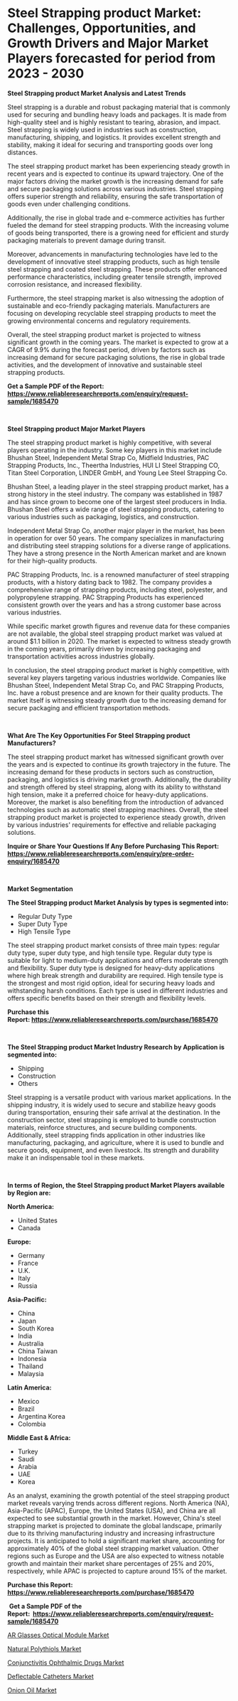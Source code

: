 <p><h1>Steel Strapping product Market: Challenges, Opportunities, and Growth Drivers and Major Market Players forecasted for period from 2023 - 2030</h1></p><p><strong>Steel Strapping product Market Analysis and Latest Trends</strong></p>
<p><p>Steel strapping is a durable and robust packaging material that is commonly used for securing and bundling heavy loads and packages. It is made from high-quality steel and is highly resistant to tearing, abrasion, and impact. Steel strapping is widely used in industries such as construction, manufacturing, shipping, and logistics. It provides excellent strength and stability, making it ideal for securing and transporting goods over long distances.</p><p>The steel strapping product market has been experiencing steady growth in recent years and is expected to continue its upward trajectory. One of the major factors driving the market growth is the increasing demand for safe and secure packaging solutions across various industries. Steel strapping offers superior strength and reliability, ensuring the safe transportation of goods even under challenging conditions.</p><p>Additionally, the rise in global trade and e-commerce activities has further fueled the demand for steel strapping products. With the increasing volume of goods being transported, there is a growing need for efficient and sturdy packaging materials to prevent damage during transit.</p><p>Moreover, advancements in manufacturing technologies have led to the development of innovative steel strapping products, such as high tensile steel strapping and coated steel strapping. These products offer enhanced performance characteristics, including greater tensile strength, improved corrosion resistance, and increased flexibility.</p><p>Furthermore, the steel strapping market is also witnessing the adoption of sustainable and eco-friendly packaging materials. Manufacturers are focusing on developing recyclable steel strapping products to meet the growing environmental concerns and regulatory requirements.</p><p>Overall, the steel strapping product market is projected to witness significant growth in the coming years. The market is expected to grow at a CAGR of 9.9% during the forecast period, driven by factors such as increasing demand for secure packaging solutions, the rise in global trade activities, and the development of innovative and sustainable steel strapping products.</p></p>
<p><strong>Get a Sample PDF of the Report:&nbsp; <a href="https://www.reliableresearchreports.com/enquiry/request-sample/1685470">https://www.reliableresearchreports.com/enquiry/request-sample/1685470</a></strong></p>
<p>&nbsp;</p>
<p><strong>Steel Strapping product Major Market Players</strong></p>
<p><p>The steel strapping product market is highly competitive, with several players operating in the industry. Some key players in this market include Bhushan Steel, Independent Metal Strap Co, Midfield Industries, PAC Strapping Products, Inc., Theertha Industries, HUI LI Steel Strapping CO, Titan Steel Corporation, LINDER GmbH, and Young Lee Steel Strapping Co.</p><p>Bhushan Steel, a leading player in the steel strapping product market, has a strong history in the steel industry. The company was established in 1987 and has since grown to become one of the largest steel producers in India. Bhushan Steel offers a wide range of steel strapping products, catering to various industries such as packaging, logistics, and construction.</p><p>Independent Metal Strap Co, another major player in the market, has been in operation for over 50 years. The company specializes in manufacturing and distributing steel strapping solutions for a diverse range of applications. They have a strong presence in the North American market and are known for their high-quality products.</p><p>PAC Strapping Products, Inc. is a renowned manufacturer of steel strapping products, with a history dating back to 1982. The company provides a comprehensive range of strapping products, including steel, polyester, and polypropylene strapping. PAC Strapping Products has experienced consistent growth over the years and has a strong customer base across various industries.</p><p>While specific market growth figures and revenue data for these companies are not available, the global steel strapping product market was valued at around $1.1 billion in 2020. The market is expected to witness steady growth in the coming years, primarily driven by increasing packaging and transportation activities across industries globally.</p><p>In conclusion, the steel strapping product market is highly competitive, with several key players targeting various industries worldwide. Companies like Bhushan Steel, Independent Metal Strap Co, and PAC Strapping Products, Inc. have a robust presence and are known for their quality products. The market itself is witnessing steady growth due to the increasing demand for secure packaging and efficient transportation methods.</p></p>
<p>&nbsp;</p>
<p><strong>What Are The Key Opportunities For Steel Strapping product Manufacturers?</strong></p>
<p><p>The steel strapping product market has witnessed significant growth over the years and is expected to continue its growth trajectory in the future. The increasing demand for these products in sectors such as construction, packaging, and logistics is driving market growth. Additionally, the durability and strength offered by steel strapping, along with its ability to withstand high tension, make it a preferred choice for heavy-duty applications. Moreover, the market is also benefiting from the introduction of advanced technologies such as automatic steel strapping machines. Overall, the steel strapping product market is projected to experience steady growth, driven by various industries' requirements for effective and reliable packaging solutions.</p></p>
<p><strong>Inquire or Share Your Questions If Any Before Purchasing This Report: <a href="https://www.reliableresearchreports.com/enquiry/pre-order-enquiry/1685470">https://www.reliableresearchreports.com/enquiry/pre-order-enquiry/1685470</a></strong></p>
<p>&nbsp;</p>
<p><strong>Market Segmentation</strong></p>
<p><strong>The Steel Strapping product Market Analysis by types is segmented into:</strong></p>
<p><ul><li>Regular Duty Type</li><li>Super Duty Type</li><li>High Tensile Type</li></ul></p>
<p><p>The steel strapping product market consists of three main types: regular duty type, super duty type, and high tensile type. Regular duty type is suitable for light to medium-duty applications and offers moderate strength and flexibility. Super duty type is designed for heavy-duty applications where high break strength and durability are required. High tensile type is the strongest and most rigid option, ideal for securing heavy loads and withstanding harsh conditions. Each type is used in different industries and offers specific benefits based on their strength and flexibility levels.</p></p>
<p><strong>Purchase this Report:&nbsp;<a href="https://www.reliableresearchreports.com/purchase/1685470">https://www.reliableresearchreports.com/purchase/1685470</a></strong></p>
<p>&nbsp;</p>
<p><strong>The Steel Strapping product Market Industry Research by Application is segmented into:</strong></p>
<p><ul><li>Shipping</li><li>Construction</li><li>Others</li></ul></p>
<p><p>Steel strapping is a versatile product with various market applications. In the shipping industry, it is widely used to secure and stabilize heavy goods during transportation, ensuring their safe arrival at the destination. In the construction sector, steel strapping is employed to bundle construction materials, reinforce structures, and secure building components. Additionally, steel strapping finds application in other industries like manufacturing, packaging, and agriculture, where it is used to bundle and secure goods, equipment, and even livestock. Its strength and durability make it an indispensable tool in these markets.</p></p>
<p>&nbsp;</p>
<p><strong>In terms of Region, the Steel Strapping product Market Players available by Region are:</strong></p>
<p>
    <p> <strong> North America: </strong>
        <ul>
            <li>United States</li>
            <li>Canada</li>
        </ul>
        </p> 
    <p> <strong> Europe: </strong>
        <ul>
            <li>Germany</li>
            <li>France</li>
            <li>U.K.</li>
            <li>Italy</li>
            <li>Russia</li>
        </ul>
        </p> 
    <p> <strong> Asia-Pacific: </strong>
        <ul>
            <li>China</li>
            <li>Japan</li>
            <li>South Korea</li>
            <li>India</li>
            <li>Australia</li>
            <li>China Taiwan</li>
            <li>Indonesia</li>
            <li>Thailand</li>
            <li>Malaysia</li>
        </ul>
        </p> 
    <p> <strong> Latin America: </strong>
        <ul>
            <li>Mexico</li>
            <li>Brazil</li>
            <li>Argentina Korea</li>
            <li>Colombia</li>
        </ul>
        </p> 
    <p> <strong> Middle East & Africa: </strong>
        <ul>
            <li>Turkey</li>
            <li>Saudi</li>
            <li>Arabia</li>
            <li>UAE</li>
            <li>Korea</li>
        </ul>
    </p>
    </p>
<p><p>As an analyst, examining the growth potential of the steel strapping product market reveals varying trends across different regions. North America (NA), Asia-Pacific (APAC), Europe, the United States (USA), and China are all expected to see substantial growth in the market. However, China's steel strapping market is projected to dominate the global landscape, primarily due to its thriving manufacturing industry and increasing infrastructure projects. It is anticipated to hold a significant market share, accounting for approximately 40% of the global steel strapping market valuation. Other regions such as Europe and the USA are also expected to witness notable growth and maintain their market share percentages of 25% and 20%, respectively, while APAC is projected to capture around 15% of the market.</p></p>
<p><strong>Purchase this Report: <a href="https://www.reliableresearchreports.com/purchase/1685470">https://www.reliableresearchreports.com/purchase/1685470</a></strong></p>
<p>&nbsp;<strong>Get a Sample PDF of the Report:&nbsp;&nbsp;<a href="https://www.reliableresearchreports.com/enquiry/request-sample/1685470">https://www.reliableresearchreports.com/enquiry/request-sample/1685470</a></strong></p>
<p><strong></strong></p>
<p><p><a href="https://github.com/RichRobinson5/Market-Research-Report-List-2/blob/main/ar-glasses-optical-module-market.md">AR Glasses Optical Module Market</a></p><p><a href="https://www.linkedin.com/pulse/natural-polythiols-market-challenges-opportunities-growth/">Natural Polythiols Market</a></p><p><a href="https://github.com/RoccoManning/Market-Research-Report-List-2/blob/main/conjunctivitis-ophthalmic-drugs-market.md">Conjunctivitis Ophthalmic Drugs Market</a></p><p><a href="https://medium.com/@mayrussel1912/deflectable-catheters-market-size-cagr-trends-2024-2030-0bdbfce2dfdf">Deflectable Catheters Market</a></p><p><a href="https://medium.com/@flavietowne/onion-oil-market-size-growth-forecast-2023-2030-26b7bc9b8e1c">Onion Oil Market</a></p></p>